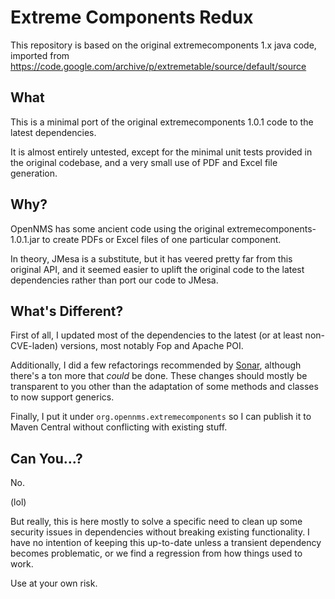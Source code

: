 # Extreme Components Redux

This repository is based on the original extremecomponents 1.x java code, imported from https://code.google.com/archive/p/extremetable/source/default/source

## What

This is a minimal port of the original extremecomponents 1.0.1 code to the latest dependencies.

It is almost entirely untested, except for the minimal unit tests provided in the original codebase, and a very small use of PDF and Excel file generation.

## Why?

OpenNMS has some ancient code using the original extremecomponents-1.0.1.jar to create PDFs or Excel files of one particular component.

In theory, JMesa is a substitute, but it has veered pretty far from this original API, and it seemed easier to uplift the original code to the latest dependencies rather than port our code to JMesa.

## What's Different?

First of all, I updated most of the dependencies to the latest (or at least non-CVE-laden) versions, most notably Fop and Apache POI.

Additionally, I did a few refactorings recommended by [Sonar](https://sonarcloud.io), although there's a ton more that _could_ be done.
These changes should mostly be transparent to you other than the adaptation of some methods and classes to now support generics.

Finally, I put it under `org.opennms.extremecomponents` so I can publish it to Maven Central without conflicting with existing stuff.

## Can You...?

No.

(lol)

But really, this is here mostly to solve a specific need to clean up some security issues in dependencies without breaking existing functionality.
I have no intention of keeping this up-to-date unless a transient dependency becomes problematic, or we find a regression from how things used to work.

Use at your own risk.

